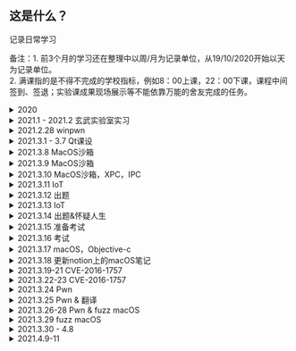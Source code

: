 ## 这是什么？

记录日常学习

备注：1. 前3个月的学习还在整理中以周/月为记录单位，从19/10/2020开始以天为记录单位。  
    2. 满课指的是不得不完成的学校指标，例如8：00上课，22：00下课，课程中间签到、签退；实验课成果现场展示等不能依靠万能的舍友完成的任务。

<details>
<summary>2020</summary>

<details>
<summary>2020.7-9 总结</summary>

+ [x] 梦的开始，由于在家无聊想草Windows内核，于是学习HEVD系列，加了tj大佬的好友，于是有了下面的故事：
+ [x] 7月份加入了神秘组织，开始学习并抄写SGI STL，视频看的是侯捷的C+教程以及STL教程，参考书籍依然是侯捷的STL源码剖析
+ [x] STL没写完，直接切入写Linux内核的作业中，参考书籍是《操作系统真相还原》
+ [x] 群友大部分都切到了内核，统一学习CSAPP，我也花了差不多一周把南大视频刷完了
+ [x] 花了差不多2周去做CSAPP Lab，写到差不多malloc lab继续写内核，没有写ucore
+ [x] 这时候差不多开始期末考试复习了，所以一个月skr lab基本没进度，大悲
+ [x] 开学之后课程有点多，到10月左右的国赛时写了个linux debugger，国赛水了个国二，ylb垃圾，，哦其实还有个写ELF parser的作业，因为要打国赛而且又写过PE Parser，所以这个作业就咕咕咕了。
+ [x] 好了，这三个月其实也不止做了这么多事，其中还有恰不少烂钱买mbp，接私活，捡垃圾折腾物联网日学校什么的事情，到下面的日报也基本衔接得上了   

</details>

<details>
<summary>2020.10.19 满课</summary>
</details>

<details>
<summary>2020.10.20 满课&日跑步软件</summary>

+ [x] 花了30min做了一个自动跑步地app应付检查，以增加以后的学习时间
</details>

<details>
<summary>2020.10.21 满课&win32k.sys&漏洞wp</summary>

+ [x] 分析了win32k.sys在内核中加载的规律，学习了windbg一些调试技巧，例如：dd以及!dd的使用场景


+ [ ] MS16-098 (整数溢出)

  正在产出MS16-098的wp，帮助国内相关研究人员更好地理解此漏洞产生原理和利用方式

  + [生肉](https://sensepost.com/blog/2017/exploiting-ms16-098-rgnobj-integer-overflow-on-windows-8.1-x64-bit-by-abusing-gdi-objects/)

   

</details>

<details>
<summary>2020.10.22 满课&MS16-089wp</summary>

+ [ ] MS16-098 analysis
  

</details>

<details>
<summary>2020.10.23 实验课&MS16-089wp&GoogleCTF</summary>

+ [x] MS16-098 analysis [链接](https://github.com/M-ouse/Mysterious-Learning/tree/master/CVE%E5%88%86%E6%9E%90/MS16-098)
+ [x] 写了个实验课的project，虽然挺水的也算是coding了吧
+ [ ] Google CTF 2020 MathSH
  

</details>

<details>
<summary>2020.10.24 Windows Internal&GoogleCTF</summary>

+ [x] Windows Internal `Chapter5 : Memory Management Introduction to the memory manager->Virtual address space layouts`
+ [ ] 补觉
+ [ ] Google CTF 2020 MathSH
  

</details>

<details>
<summary>2020.10.25 Windows Internal&GoogleCTF</summary>

+ [x] Windows Internal `Chapter5 : Stacks Chapter4 : Threads`
+ [ ] 健身
+ [ ] Google CTF 2020 MathSH
  

</details>

<details>
<summary>2020.10.26 准备面试 & review 泛型、kernel</summary>

+ [x] 听说玄武收windows方向的寒假实习生，准备了下简历，并review了下以前写过的项目
    + [x] C++ STL：C++ 泛型编程、traits的使用
    + [x] Linux Kernel：review了下自己做了什么，从加电到保护模式

</details>

<details>
<summary>2020.10.27 准备面试 & review C++ OOP、Windows内核、Linux调试器、调过的漏洞</summary>

+ [x] 花了半天扫了一遍C++的一些经典OOP问题以及不同版本C++的特性，例如：智能指针、lambda表达式
+ [x] 过了一遍老外的内核面试题目，虽然没什么用也算补了一点之前没有注意的知识点：Trap Frame
+ [x] 复习了内核里进程通信的一些手段：信号、管道、共享内存；同步手段：信号量、锁等；用户态陷入内核；内核对象；内核中比较重要的结构
+ [x] review了下调过的MS16-098的背景、利用
+ [x] 总结了STL里因为浅拷贝引起的Crash
  

</details>

<details>
<summary>2020.10.28 玄武实验室一面</summary>

+ [x] 早上总结了下目前以来遇到的漏洞模式，虽然最终都会归到最基本的UAF、Double Free等等，明白程序的原本功能和利用路径还是比较重要的
+ [x] 复习了Windows Internal的笔记
+ [x] 下午一面，面试的过程比较友好，尽可能地把自己的思路和会的知识说了出去，约二面
+ [x] 晚上把面试问到不会的问题搜了一遍
  

</details>

<details>
<summary>2020.10.29 玄武实验室二面</summary>

+ [ ] 和大佬聊天了解到了还有因为变量未初始化引起的漏洞，学习中
+ [x] 下午体测、人快没了
+ [x] 体测后才注意到第二次的面试官发了短信，于是放弃晚饭立刻面试，可能是刚体测完脑子不好使或者是太紧张，思路有些堵住，晚上在床上突然想出思路 。约三面
+ [x] 晚上依旧把面试不会的问题记录并学习
  

</details>

<details>
<summary>2020.10.30 摸鱼</summary>



</details>

<details>
<summary>2020.10.31 Windows SSDT Hook&驱动进程隐藏</summary>

+ [x] 写了个驱动实现进程隐藏，基本是unlink，但是在回收进程的时候炸了，直接蓝屏
+ [ ] Windows 10 SSDT Hook 
  

</details>

<details>
<summary>2020.11.01 Windows 进程守护 & 内核实验</summary>

+ [x] [内核实验](https://www.ired.team/)
  + [x] Manipulating ActiveProcessLinks to Hide Processes in Userland
  + [x] Dll injection  
+ [x] [通过过滤请求的方法守护进程](https://bbs.pediy.com/thread-168023.htm)
  

</details>

<details>
<summary>2020.11.02 Windows RDP协议漏洞</summary>

+ [ ] https://bbs.pediy.com/thread-256766.htm 
  

</details>

<details>
<summary>2020.11.03 Windows RDP协议漏洞</summary>

+ [x] https://bbs.pediy.com/thread-256766.htm 
  

</details>

<details>
<summary>2020.11.04 满课</summary>

</details>

<details>
<summary>2020.11.05 HR面 && 复习文化课</summary>

</details>

<details>
<summary>2020.11.06 Windows Internal Process</summary>

+ [x] 笔记Creating Process -> Flow of Create Process
  

</details>

<details>
<summary>2020.11.07 面试新队员</summary>

+ [x] 摸鱼
  

</details>

<details>
<summary>2020.11.08 CodeQL</summary>

+ [x] 学习CodeQL的使用
  + [x] [基本语法及应用](https://bestwing.me/codeql.html)
  + [x] 在mac下搭建需要注意的点：下载好binary之后放置到合适目录，并在/bin/path下设置好变量，推荐使用vscode workspace。创建编译型语言的数据库的时候需要指定command，我使用的是make，因此也需要makeile基础 
  

</details>

<details>
<summary>2020.11.09 - 2020.11.15 复习文化课</summary>

+ [x] 复习文化课
  

</details>

<details>
<summary>2020.11.16 CVE-2014-1767 双重释放漏洞POC分析</summary>

+ [ ] CVE-2014-1767分析：漏洞由于afd.sys的两个函数在处理socket数据包的过程中，异常处理机制中一个结构体指针在free之后没有被置零，两次异常处理调用到的为同一个函数，对这个指针做出了free操作造成double free。该double free可以转为UAF实现任意写打入shellcode，窃取token实现提权。
  

</details>

<details>
<summary>2020.11.17 CVE-2014-1767 双重释放漏洞exp分析 && 内核SEH机制</summary>

+ [ ] 双重释放漏洞exp分析
  + [x] 参考书籍：《漏洞战争》
  + [x] 学习了内核中SEH的机制。
  

</details>

<details>
<summary>2020.11.18 WCTF2020 day0 && 360游览</summary>

+ [x] wctf2020前一天，做了一下以前的题目，利用windows defender实现侧信道攻击：通过web服务器向windows靶机写入病毒特征码，中间利用flag文件字符构造，从而逐字节爆破出flag。
+ [x] 去比赛现场看了一眼，顺便游览了下vulcan和alpah实验室，出人意料的简朴。和sakura教练以及thunder大哥恰了顿晚饭。
  

</details>

<details>
<summary>2020.11.19 WCTF2020 day1</summary>

+ [x] 爆0的一天，一整天都在手撕rust逆向minesweeper，累死。和学长一起逆的，学长很强，逆向出了”秘籍“按键可以让题目打log，但题目远程被限制了info调试信息权限，打不开debug；我想应该需要日rdp的一些服务。
  

</details>

<details>
<summary>2020.11.20 WCTF2020 day2</summary>

+ [x] 队伍做出来了3道题，一个1血和一个3血，很强，最后新锐赛rank4。接着说minesweeper那道题，这个题被我们非预期拿到了1血：通过连续按动shift按键唤出本地&远程的粘滞键设置然后调用shell，直接拿到flag抢到全场一血。（学长就比我快5s尝试这个方法，呜呜，不然就可以抢到这个一血了）。除了扫雷其他题是真的看不懂，化身茶歇终结者。比赛结束前2min30s我们队伍又出了一道题，血压飙升，紧张刺激。
  

</details>

<details>
<summary>2020.11.21 WCTF2020 day3</summary>

+ [x] 学习了扫雷那道题的官方做法：测信道攻击，因为通过秘籍进入debug模式之后，cursor在block上移动的时候会detect周围雷的数量，利用反应时间不同来辨别出方块下面雷的情况。
  

</details>

<details>
<summary>2020.11.22 -  2020.12.6 考试周</summary>

+ [x] 考试周前夕+考试周
  

</details>

<details>
<summary>2020.12.7 总结逆向技巧</summary>

+ [x] （未公开）看了国外一篇博客关于逆向的30个tricks，感觉上和自己摸索出来的差不多，其中利用RS Hacker的方法定位GUI程序关键函数很棒。
+ [x] 淦实习任务 
  

</details>

<details>
<summary>2020.12.8 Windows Dll hacking</summary>

+ [x] (未公开)学习了一种日dll的方法，灵感来自打pwn时做流量转发的马，如果做一个dll proxy夹在程序和真正的dll中，就可以持久化执行我们想部署的命令，甚至可以rootkit
  - 参考资料：
    - [C#写的工具](https://github.com/Flangvik/SharpDllProxy)
    - [dll导出函数的一些问题](https://stackoverflow.com/questions/2804893/c-dll-export-decorated-mangled-names) tips：如果要用C++开发又要“很干净”地导出你的函数，用C的形式导出吧，extern "C"搓个宏
    - [讲理论的blog 1](https://kevinalmansa.github.io/application%20security/DLL-Proxying/)
    - [讲理论的blog 2](https://itm4n.github.io/dll-proxying/)
+ [x] 淦实习任务
  

</details>

<details>
<summary>2020.12.9 满课</summary>

</details>

<details>
<summary>2020.12.10 培训 & x86 win7 defender逆向</summary>

+ [x]接了一期钱少的很的培训，，麻了
+ [x]defender不好日，从最原始的开始入手，翻到了[微软的文档](https://docs.microsoft.com/en-us/windows/win32/lwef/windows-defender-functions),在学校上课真耽误学习，，，
  

</details>

<details>
<summary>2020.12.11 培训 & 满课</summary>

+ [x] 满课跑路
+ [x] 满课
  

</details>

<details>
<summary>2020.12.12 淦实习任务</summary>

+ [x] [调试一个大神把windows defender移植到linux上的项目](https://github.com/taviso/loadlibrary)
+ [x] 看了一些关于api hook的资料 
  

</details>

<details>
<summary>2020.12.13 Windows Defender ByPass & 阅读 Github上AlphaSecLab上关于windows安全的文章 & 淦实习任务</summary>

+ [x] 实习相关已整理到实习repo
+ [x] https://github.com/alphaSeclab/windows-security（未整理完）
  

</details>

<details>
<summary>2020.12.14 阅读《Windows黑客编程》</summary>

+ [x]《windows黑客编程》，看着挺基础的，给淦实习任务打打基础。
  + [x] 基础技术、注入技术、启动技术
  

</details>

<details>
<summary>2020.12.22 合集</summary>

淦，，，又断更了，，回忆下都做了什么

+ [x] 继续学习驱动的编写，之前学的太弟弟了，继续熟悉了下IRP以及文件过滤
+ [x] 抽空写了个CTFChallengeMonitor项目，检测自己的题目被激活的状态
+ [x] 漏洞没时间看。。。
+ [x] 想学一下C++高并发网络编程，看到个github项目`muduo`，考虑下吧
+ [x] 深入理解了Windows窗口程序的机制
+ [x] 学了点Go，搓出来一个爆破网络账号的脚本，不得不说网络编程比C++好写 
+ [x] 课太多了，到此为止吧
  
<<<<<<< HEAD
</details>


</details>

<details>
<summary>2021.1 - 2021.2 玄武实验室实习</summary>

+ [x] 独立在做一个项目，导师留的进度基本上算是完成了，从中发现的问题：
  + [x] 和导师沟通的方法有待提升，提高效率以及解决问题问题才是应该做的事情，自闭不可取
  + [x] 遇到棘手的问题想绕过或缺乏解决欲望，也是我一直想学pwn但进度不佳的原因
  + [x] 缺乏开发经验以及高级C++特性的了解，上手大型工程的速度较慢
  + [x] 逆向依然有很长的路要走
  + [x] 写文档的语言也需要学习，简单明了是目前仍然做不到的
  + [x] 永远不要用当前身的眼界限制自己的潜能，实习不仅是经验过程的积累，组员的评价可以更好地帮助自我认知
+ [x] 在职期间额外写了个1day的poc，分析思路和一段时间过后网上大佬的思路基本相同，并学习了利用技巧
  
</details>

<details>
<summary>2021.2.28 winpwn</summary>

+ [x] 搭建起windows pwn环境
+ [ ] [HITB GSEC]BABYSTACK
  + [x] 原理
    + [x] 攻击面 
    + [x] GS保护
    + [x] SEH底层实现（进入vcruntime） 
  + [ ] exp
  + [ ] wp 
+ [x] Windows内存安全缓解机制了解
  
</details>

<details>
<summary>2021.3.1 - 3.7 Qt课设</summary>

+ [x] 一直在做Qt cpp课设，基本没什么心学的点，解耦的操作都被老师每天一变的要求摧毁了，除了增加点微不足道的开发经验没什么可记录的
+ [x] 真担心学校的课耽误我学习（就这么多吧）
+ [x] 下一步该干什么，学Pwn？继续搞洞？办XCTF分站？卷CTF？（太菜了，只想打原神  
  
</details>


<details>
<summary>2021.3.8 MacOS沙箱</summary>

+ [x] 入门MacOS的app沙箱启动过程
+ [x] 学xpc协议的细节 

</details>

<details>
<summary>2021.3.9 MacOS沙箱</summary>

+ [x] 学习了沙箱tarce以及历史沙箱的启动逻辑
+ [x] 看到一道macos沙箱逃逸的ctf题，打算学会之后用在战队公开赛上 
+ [ ] Linux虚表攻击

</details>

<details>
<summary>2021.3.10 MacOS沙箱，XPC，IPC</summary>

+ [x] Mach的进程通信手段以及阅读对应示例源码
+ [x] macos沙箱逃逸题源码解读
+ [x] 逃逸题目相关的p0文章阅读（题目来源CVE）：
  + [ ] https://bugs.chromium.org/p/project-zero/issues/detail?id=959
  + [ ] https://bugs.chromium.org/p/project-zero/issues/detail?id=1417

</details>

<details>
<summary>2021.3.11 IoT</summary>

+ [x] 开始学日NAS
+ [ ] 今天装台式机消耗大量体力，摸个鱼

</details>

<details>
<summary>2021.3.12 出题</summary>

+ [x] 用Windows的minifilter出了道题，可惜mac的沙箱pwn不能出，先留一手

</details>

</details>

<details>
<summary>2021.3.13 IoT</summary>

+ [x] 日NAS本当上手，熟悉一下cgi的流程以及工作行为

</details>

<details>
<summary>2021.3.14 出题&怀疑人生</summary>

+ [x] 校队要招新，设计了几个水题给学弟学妹们玩，时间有点紧，质量也不算特别高，之前在学的macos sandbox逃逸找个机会出掉
+ [x] 心态有点爆炸，完全不知道以后该干什么，下午学着学着突然想到：这种没有产出的学习究竟到什么时候可以结束啊；几个知名的实验室暑假hc直接被应届生挤爆，又不是很想去小公司打杂搬砖。当然最好还是暑假可以回玄武实习，总之有没有机会这个学期依旧要all in学习，，，烦躁，迷茫

</details>

<details>
<summary>2021.3.15 准备考试</summary>

+ [x] 准备考试。

</details>

<details>
<summary>2021.3.16 考试</summary>

+ [x] 考试。

</details>

<details>
<summary>2021.3.17 macOS，Objective-c</summary>

+ [x] 学完了oc的语法，看xnu源码基本没有问题
+ [x] 分析了国内外多篇mac security文章，对整个行业发展timeline有自己的见解 

</details>

<details>
<summary>2021.3.18 更新notion上的macOS笔记</summary>

+ [x] 更新笔记
+ [x] 其他的什么也没干， 

</details>

<details>
<summary>2021.3.19-21 CVE-2016-1757</summary>

+ [x] 学习了CVE-2016-1757的成因，前置知识，exp调试，漏洞总结到笔记
  + [ ] 扩展研究待整理。
+ [x] 去武大看樱花，好！ 

</details>

<details>
<summary>2021.3.22-23 CVE-2016-1757</summary>

+ [x] CVE-2016-1757第一轮学习结束
  + [x] 漏洞原因
  + [x] side effect
  + [x] 背后的系统机制
  + [x] 补丁分析
+ [x] 研究了整型提升/溢出相关的问题     

</details>

<details>
<summary>2021.3.24 Pwn</summary>

+ [x] 刷pwn   

</details>

<details>
<summary>2021.3.25 Pwn & 翻译</summary>

+ [x] 刷pwn   
+ [x] 翻译书籍 

</details>

<details>
<summary>2021.3.26-28 Pwn & fuzz macOS</summary>

</details>

<details>
<summary>2021.3.29 fuzz macOS</summary>

</details>

<details>
<summary>2021.3.30 - 4.8 </summary>

+ [x] 调整
+ [x] 做了校赛的pwn
+ [x] macOS停滞
+ [x] Windows内核架构加深理解，复习cpp
+ [x] 投了华为的奇点实验室，准备面试
+ [x] 准备培训     

</details>

<details>
<summary>2021.4.9-11 </summary>

+ [x] angr
+ [x] 准备培训  

</details>